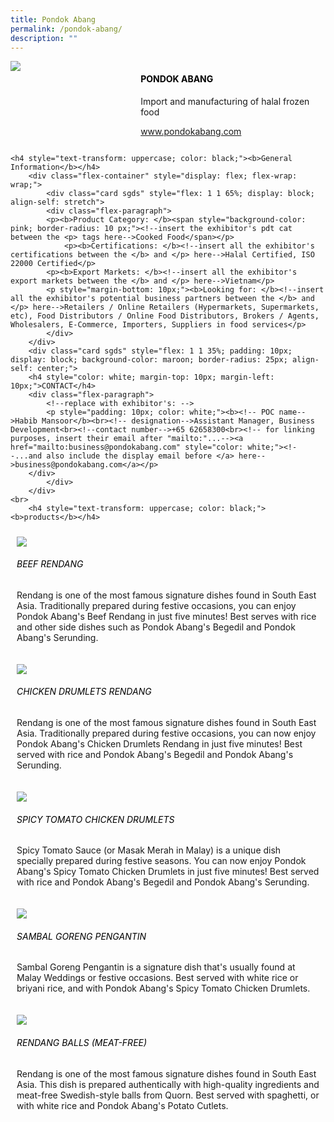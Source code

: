```yaml
---
title: Pondok Abang
permalink: /pondok-abang/
description: ""
---
```

<div class="flex-paragraph">
		<!--hi there! this is a comment and will provide you with instructional guides-->
		<!--insert booth number here!-->
		<p style="text-transform: uppercase"></p></div>
			<div class="flex-container" style="display: flex; flex-wrap: wrap;">
				<!--insert DOWNLOAD link of company logo between the " marks!-->
			<div class="card sgds" style="flex: 1 1 40%; display: block;"><img src="https://drive.google.com/u/0/uc?id=1wgAZnixU243GIHzL-ksohhqnGzxvJicF&amp;export=download"></div>
	<div class="card-sgds" style="flex: 1 1 58%; display: block; margin-left: 3px">
		<h4 style="text-transform: uppercase; color: black;"><!--insert the exhibitor's name between the <b> tags here--><b>Pondok Abang</b></h4><!--insert the exhibitor's description between the <p> tags here-->
		<p>Import and manufacturing of halal frozen food</p>
		<!--insert the exhibitor's website link, making sure there is "https:// www." present please. make sure the entire https link goes in between the " marks-->
		<p><a href="https://www.pondokabang.com" target="_blank"><!--insert the www website link here (no need for https)-->www.pondokabang.com</a></p>
	</div>
</div>



	<h4 style="text-transform: uppercase; color: black;"><b>General Information</b></h4>
		<div class="flex-container" style="display: flex; flex-wrap: wrap;">
			<div class="card sgds" style="flex: 1 1 65%; display: block; align-self: stretch">
			<div class="flex-paragraph">
			<p><b>Product Category: </b><span style="background-color: pink; border-radius: 10 px;"><!--insert the exhibitor's pdt cat between the <p> tags here-->Cooked Food</span></p> 
				<p><b>Certifications: </b><!--insert all the exhibitor's certifications between the </b> and </p> here-->Halal Certified, ISO 22000 Certified</p>
			<p><b>Export Markets: </b><!--insert all the exhibitor's export markets between the </b> and </p> here-->Vietnam</p>
			<p style="margin-bottom: 10px;"><b>Looking for: </b><!--insert all the exhibitor's potential business partners between the </b> and </p> here-->Retailers / Online Retailers (Hypermarkets, Supermarkets, etc), Food Distributors / Online Food Distributors, Brokers / Agents, Wholesalers, E-Commerce, Importers, Suppliers in food services</p>
			</div>
		</div>
		<div class="card sgds" style="flex: 1 1 35%; padding: 10px; display: block; background-color: maroon; border-radius: 25px; align-self: center;">
		<h4 style="color: white; margin-top: 10px; margin-left: 10px;">CONTACT</h4>
		<div class="flex-paragraph">
			<!--replace with exhibitor's: -->
			<p style="padding: 10px; color: white;"><b><!-- POC name-->Habib Mansoor</b><br><!-- designation-->Assistant Manager, Business Development<br><!--contact number-->+65 62658300<br><!-- for linking purposes, insert their email after "mailto:"...--><a href="mailto:business@pondokabang.com" style="color: white;"><!--...and also include the display email before </a> here-->business@pondokabang.com</a></p>
		</div>
			</div>
		</div>
	<br>
		<h4 style="text-transform: uppercase; color: black;"><b>products</b></h4>
<div style="display: flex; flex-wrap: wrap;">
  <div class="card sgds" style="flex: 1 1 47%; margin: 10px; display: block;"><!--insert the exhibitor's DOWNLOAD image for product between the " marks here-->
	<div class="flex-image" style="display: block;"><img src="https://drive.google.com/u/0/uc?id=1HKIAT5AAyKmbO710-moMyLfC2OX-JgHl&amp;export=download&quot;"></div>
	<div class="flex-paragraph">
		<h6 style="text-transform: uppercase; color: black;"><!--insert product name before </h6> and product description after <p>-->Beef Rendang</h6>
		<p>Rendang is one of the most famous signature dishes found in South East Asia. Traditionally prepared during festive occasions, you can enjoy Pondok Abang's Beef Rendang in just five minutes! Best serves with rice and other side dishes such as Pondok Abang's Begedil and Pondok Abang's Serunding.</p></div>
	</div>
		<div class="card sgds" style="flex: 1 1 47%; margin: 10px; display: block;">
		<div class="flex-image" style="display: block;"><img src="https://drive.google.com/u/0/uc?id=1qn8BUAo91L1WtdgMoHgVKdPw1AOmFLeS&amp;export=download"></div>
	<div class="flex-paragraph">
		<h6 style="text-transform: uppercase; color: black;">Chicken Drumlets Rendang</h6>
		<p>Rendang is one of the most famous signature dishes found in South East Asia. Traditionally prepared during festive occasions, you can now enjoy Pondok Abang's Chicken Drumlets Rendang in just five minutes! Best served with rice and Pondok Abang's Begedil and Pondok Abang's Serunding.</p></div>
	</div>
		<div class="card sgds" style="flex: 1 1 47%; margin: 10px; display: block;">
		<div class="flex-image" style="display: block;"><img src="https://drive.google.com/u/0/uc?id=1AxZwMxpR0aAlsEfP9GpgvOFF8JjwcxBH&amp;export=download"></div>
	<div class="flex-paragraph">
		<h6 style="text-transform: uppercase; color: black;">Spicy Tomato Chicken Drumlets</h6>
		<p>Spicy Tomato Sauce (or Masak Merah in Malay) is a unique dish specially prepared during festive seasons. You can now enjoy Pondok Abang's Spicy Tomato Chicken Drumlets in just five minutes! Best served with rice and Pondok Abang's Begedil and Pondok Abang's Serunding.</p></div>
		</div>
		<div class="card sgds" style="flex: 1 1 47%; margin: 10px; display: block;">
		<div class="flex-image" style="display: block;"><img src="https://drive.google.com/u/0/uc?id=1ITb8QW8mM9D2D-GkXnXRy36-mGfuHtiJ&amp;export=download&quot;"></div>
	<div class="flex-paragraph">
		<h6 style="text-transform: uppercase; color: black;">Sambal Goreng Pengantin</h6>
		<p>Sambal Goreng Pengantin is a signature dish that's usually found at Malay Weddings or festive occasions. Best served with white rice or briyani rice, and with Pondok Abang's Spicy Tomato Chicken Drumlets. </p></div>
	</div>
		<div class="card sgds" style="flex: 1 1 47%; margin: 10px; display: block;">
		<div class="flex-image" style="display: block;"><img src="https://drive.google.com/u/0/uc?id=1T2BMJhz_tT8F14D4XEs6oBZxyH72CQML&amp;export=download"></div>
	<div class="flex-paragraph">
		<h6 style="text-transform: uppercase; color: black;">Rendang Balls (meat-free)</h6>
		<p>Rendang is one of the most famous signature dishes found in South East Asia. This dish is prepared authentically with high-quality ingredients and meat-free Swedish-style balls from Quorn. Best served with spaghetti, or with white rice and Pondok Abang's Potato Cutlets.</p></div>
	</div>
	<!--don't delete these 2 tags. double check how the layout looks on the right too and lemme know if there are any problems! thank u so much for ur hardwork!-->
	</div>